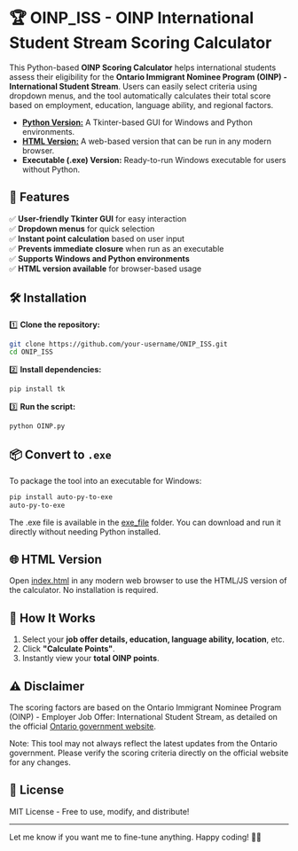 # 🏆 OINP_ISS - OINP International Student Stream Scoring Calculator  

This Python-based **OINP Scoring Calculator** helps international students assess their eligibility for the **Ontario Immigrant Nominee Program (OINP) - International Student Stream**. Users can easily select criteria using dropdown menus, and the tool automatically calculates their total score based on employment, education, language ability, and regional factors.

- [**Python Version:**](#-Installation) A Tkinter-based GUI for Windows and Python environments.  
- [**HTML Version:**](#-HTML-Version) A web-based version that can be run in any modern browser.  
- **Executable (.exe) Version:** Ready-to-run Windows executable for users without Python.

## 🚀 Features  
✅ **User-friendly Tkinter GUI** for easy interaction  
✅ **Dropdown menus** for quick selection  
✅ **Instant point calculation** based on user input  
✅ **Prevents immediate closure** when run as an executable  
✅ **Supports Windows and Python environments**  
✅ **HTML version available** for browser-based usage  

## 🛠 Installation
1️⃣ **Clone the repository:**  
```bash
git clone https://github.com/your-username/ONIP_ISS.git
cd ONIP_ISS
```
2️⃣ **Install dependencies:**  
```bash
pip install tk
```
3️⃣ **Run the script:**  
```bash
python OINP.py
```

## 📦 Convert to `.exe`  
To package the tool into an executable for Windows:  
```bash
pip install auto-py-to-exe
auto-py-to-exe
```
The .exe file is available in the [exe_file](https://github.com/Kuan0113/OINP_ISS/tree/main/exe_file) folder. You can download and run it directly without needing Python installed.

## 🌐 HTML Version

Open [index.html](https://kuan0113.github.io/OINP_ISS/) in any modern web browser to use the HTML/JS version of the calculator. No installation is required.

## 📑 How It Works  
1. Select your **job offer details, education, language ability, location**, etc.  
2. Click **"Calculate Points"**.  
3. Instantly view your **total OINP points**.

## ⚠️ Disclaimer
The scoring factors are based on the Ontario Immigrant Nominee Program (OINP) - Employer Job Offer: International Student Stream, as detailed on the official [Ontario government website](https://www.ontario.ca/page/oinp-employer-job-offer-international-student-stream).

Note: This tool may not always reflect the latest updates from the Ontario government. Please verify the scoring criteria directly on the official website for any changes.


## 📜 License  
MIT License - Free to use, modify, and distribute!  

---

Let me know if you want me to fine-tune anything. Happy coding! 🚀😃
